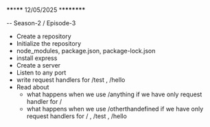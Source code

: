 **\*\***\***\*\*** 12/05/2025 \***\*\*\*\*\*\*\***

-- Season-2 / Episode-3

- Create a repository
- Initialize the repository
- node_modules, package.json, package-lock.json
- install express
- Create a server
- Listen to any port
- write request handlers for /test , /hello
- Read about
  - what happens when we use /anything if we have only request handler for /
  - what happens when we use /otherthandefined if we have only request handlers for / , /test , /hello
